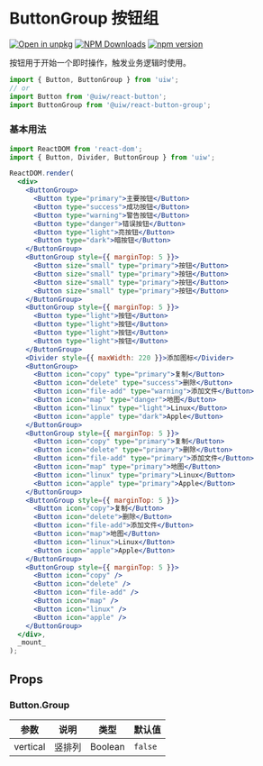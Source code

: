 ButtonGroup 按钮组
===

[![Open in unpkg](https://img.shields.io/badge/Open%20in-unpkg-blue)](https://uiwjs.github.io/npm-unpkg/#/pkg/@uiw/react-button-group/file/README.md)
[![NPM Downloads](https://img.shields.io/npm/dm/@uiw/react-button-group.svg?style=flat)](https://www.npmjs.com/package/@uiw/react-button-group)
[![npm version](https://img.shields.io/npm/v/@uiw/react-button-group.svg?label=@uiw/react-button-group)](https://npmjs.com/@uiw/react-button-group)

按钮用于开始一个即时操作，触发业务逻辑时使用。

```jsx
import { Button, ButtonGroup } from 'uiw';
// or
import Button from '@uiw/react-button';
import ButtonGroup from '@uiw/react-button-group';
```

### 基本用法

<!--rehype:codeSandbox=true&codePen=true--> 
```jsx
import ReactDOM from 'react-dom';
import { Button, Divider, ButtonGroup } from 'uiw';

ReactDOM.render(
  <div>
    <ButtonGroup>
      <Button type="primary">主要按钮</Button>
      <Button type="success">成功按钮</Button>
      <Button type="warning">警告按钮</Button>
      <Button type="danger">错误按钮</Button>
      <Button type="light">亮按钮</Button>
      <Button type="dark">暗按钮</Button>
    </ButtonGroup>
    <ButtonGroup style={{ marginTop: 5 }}>
      <Button size="small" type="primary">按钮</Button>
      <Button size="small" type="primary">按钮</Button>
      <Button size="small" type="primary">按钮</Button>
      <Button size="small" type="primary">按钮</Button>
    </ButtonGroup>
    <ButtonGroup style={{ marginTop: 5 }}>
      <Button type="light">按钮</Button>
      <Button type="light">按钮</Button>
      <Button type="light">按钮</Button>
      <Button type="light">按钮</Button>
    </ButtonGroup>
    <Divider style={{ maxWidth: 220 }}>添加图标</Divider>
    <ButtonGroup>
      <Button icon="copy" type="primary">复制</Button>
      <Button icon="delete" type="success">删除</Button>
      <Button icon="file-add" type="warning">添加文件</Button>
      <Button icon="map" type="danger">地图</Button>
      <Button icon="linux" type="light">Linux</Button>
      <Button icon="apple" type="dark">Apple</Button>
    </ButtonGroup>
    <ButtonGroup style={{ marginTop: 5 }}>
      <Button icon="copy" type="primary">复制</Button>
      <Button icon="delete" type="primary">删除</Button>
      <Button icon="file-add" type="primary">添加文件</Button>
      <Button icon="map" type="primary">地图</Button>
      <Button icon="linux" type="primary">Linux</Button>
      <Button icon="apple" type="primary">Apple</Button>
    </ButtonGroup>
    <ButtonGroup style={{ marginTop: 5 }}>
      <Button icon="copy">复制</Button>
      <Button icon="delete">删除</Button>
      <Button icon="file-add">添加文件</Button>
      <Button icon="map">地图</Button>
      <Button icon="linux">Linux</Button>
      <Button icon="apple">Apple</Button>
    </ButtonGroup>
    <ButtonGroup style={{ marginTop: 5 }}>
      <Button icon="copy" />
      <Button icon="delete" />
      <Button icon="file-add" />
      <Button icon="map" />
      <Button icon="linux" />
      <Button icon="apple" />
    </ButtonGroup>
  </div>,
  _mount_
);
```

## Props

### Button.Group

| 参数 | 说明 | 类型 | 默认值 |
| -------- | -------- | -------- | -------- |
| vertical | 竖排列 | Boolean | `false` |
